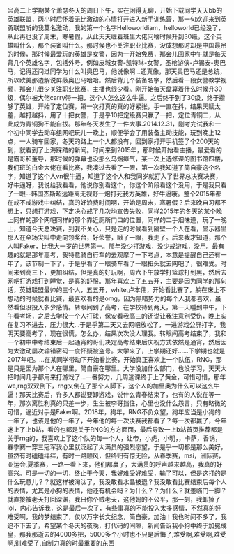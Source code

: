 :unamused:高二上学期某个萧瑟冬天的周日下午，实在闲得无聊，开始下载同学天天bb的英雄联盟，两小时后怀着无比激动的心情打开进入新手训练营，那一句欢迎来到英勇联盟听的我莫名激动，我的第一个名字Helloworldiam，helloworld已经没了，从此再也没了周末，寒暑假，从此天天缠着班里大佬问啥时候升到30级，这个英雄叫什么，那个装备叫什么。那时候也不关注职业比赛，没成想那时却是中国最吊的时候，那时候最爱玩的英雄是女警，因为一开始免费，那会儿回家中午就是每天背几个英雄名字，包括外号，例如皮城女警-凯特琳-女警，圣枪游侠-卢锡安-奥巴马，记得还问过同学为什么叫奥巴马，他说像啊…还真像，那天奥巴马还是总统，所以欧美那边解说屏蔽奥巴马哈哈。然后背几个装备名字，然后看一段女警教学视频，那会儿很少关注职业比赛，主播也很少看。刚开始每天盘算着什么时候升30级，偶尔被大佬carry带一把，这个人怎么这么牛逼。之后终于到了30级，终于攒够了英雄，开始了定位赛，第一次打真的真的好紧张，手一直在抖，结果天赋太差，越打越抖，用了十把女警，于是乎10把定级赛只赢了一把，定位青铜二，从此成为青铜狗不能自拔。那年冬天发生了一件大事.2014.12.31，刚考完试我和一个初中同学去动车组网吧玩儿一晚上，顺便学会了用装备主动技能，玩到晚上12点，一人骑车回家，冬天的路上一个人都没有，回到家打开手机签了个200天的到，就看到了上海踩踏的新闻。时间来到2015年，那时候开始看主播，最爱看的是霸哥和董导，那时候的弹幕也没那么乌烟瘴气，某一次上选修课的图书馆四楼，我们班的白金大佬在看比赛，我凑过去看了一眼，第一次我知道了简自豪这个名字，知道了这个人vn很牛逼，知道了这个人和我同岁就打入了世界总决赛决赛，好牛逼呀，我说给我看看，他说你别看这个，你这个阶段看这个没用，于是我只看了一眼--韩国杰斯超远距离无视野一炮打死我方英雄，好牛逼哦。整个2015年都在戒不戒游戏中纠结，真的好浪费时间啊，开始是周末，寒暑假？后来晚自习都不想上，只想打游戏，下定决心戒了几次均宣告失败，同样2015年的冬天的某个晚上同样的那个网吧同样的那个靠近厕所门口的位置，同样的二手烟味道，玩了一晚上，知道今天总决赛，到我不关心，只是走的时候看到隔壁一个人在看，显示器里那人在全场尖叫中走向领奖台，好荣誉，瞅了一眼，我走了。后来我才知道，那个人叫Faker，比我大一岁的世界第一。那年没少打游戏，没少戒游戏，没用。最有趣的就是那年高考，我特意骑自行车的去观摩了一下考点，本意是提醒自己还有一年了，该节制一下了，于是乎看了一眼骑车看了一眼扭头就去网吧了，很难受。时间来到高三下，更加纠结，但是真的好玩啊，周六下午放学打篮球打到黑，然后去网吧打游戏打到睡觉，是真的舒服。那年喜欢上了五五开，主要是因为同学的那句话，英雄联盟最帅的三个人，五五开，white,卢本伟，开始看比赛了，躺在床上不想动的时候就看比赛，最喜欢看的是omg，因为黑暗势力的每个人我都喜欢，虽然看但没投入多少感情。转眼间到了高考，在学校待到两天，第一天睡到中午，下午看考场，之后去学校一个人打球，保安看我高三的还说让我注意别受伤，晚上实在复习不进去，压力很大…于是乎第二天又去网吧放松了，一进游戏公屏打字，我明天要高考了，现在很慌，怎么办，结果次次没人理我。转眼间高考结束了，我和一个初中中考结束后一起通宵的哥们决定高考结束后庆祝方式依然是通宵，然后因为太激动屡次输错密码一度怀疑被盗号。大学来了，上学期还好……下学期也就是2017年吧。…在某同学带动下开始看比赛，开始真正喜欢上一个队伍，RNG，那是只是因为那个人在哪里，简自豪在哪里。大学没加什么部门，也没学习，天天大把时间几乎都用来打游戏了…一番努力，几周逃课终于上了黄金，可惜可惜，那年we,rng双双倒下，rng又倒在了那个人脚下，这个人的加里奥为什么可以这么牛逼！那天比赛后，许多人都说要卸游戏，说什么青春结束了，也有的人说在等一年，那次离胜利真的只差一步，生生被李哥挡住，心里也没什么怨言，只有略微的可惜，逼近对手是Faker啊。2018年，狗年，RNG不负众望，狗年应当是小狗的一年了，也该是他的一年了，今年他的每一次决赛我都看了？每一次都赢了，今年迷上了上b站，看的也都是关于RNG的方方面面，最后导致一上b站首页推荐都是关于rng的，我喜欢上了这个队的每一个人，让帝，小虎，小明，，卡萨，香锅，春季赛一穿三冠军我心里就泛起了大满贯的强烈愿望，于是乎一切都是那么美好，虽然有时磕磕绊绊，有时一路顺风，但终归有惊无险，从春季赛，msi，洲际赛，亚运会,夏季赛，一路一看下来，他们都赢了，大满贯的呼声越来越高，我真的好高兴。可是一切的一切，终止于今天，我好难受好难受，输了可以，但是这打的是什么玩意儿？？就这样被淘汰了，我没敢看水晶被退？我没敢看比赛结束后每个人的表情，尤其是小狗的表情，他还有机会吗？为什么？？为什么？就差临门一脚？就直接被老天打回深渊，我日你个贼老天，这他妈的不公平，那一刻，我卸掉了lol，内心告诉我，这是最后一次了，有些事真的不能投入太多感情，不然真的好难受啊，我的梦结束了，仅以万字长文纪念，简自豪，加油！我也时间不多了，我追不下去了，希望某个冬天的夜晚，打代码的间隙，新闻告诉我小狗中终于加冕成皇，那我那逝去的4000多把，5000多个小时也不只是后悔了,难受啊,难受啊,难受啊,别难受了,自制力真的时最重要的东西
